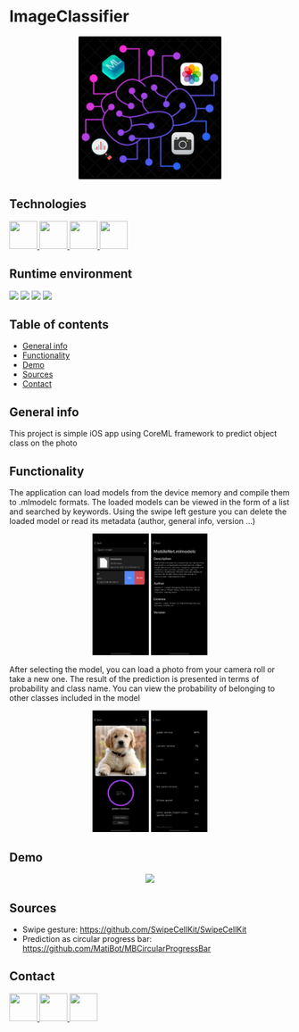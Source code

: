 # ImageClassifier

<p align="center"><img src="ImageClassifier/Assets.xcassets/AppIcon.appiconset/1024.png" width="256" height="256" /></p>

## Technologies
<a href="https://developer.apple.com/swift/"> <img src="https://i.imgur.com/dYAJWbw.png" width="50" height="50" /> </a>
<a href="https://developer.apple.com/documentation/coreml"> <img src="https://i.imgur.com/cslSQQT.png" width="50" height="50" /> </a>
<a href="https://cocoapods.org"> <img src="https://i.imgur.com/pgrumIx.png" width="50" height="50" /> </a>
<a href="https://developer.apple.com/support/xcode/"> <img src="https://i.imgur.com/vDFUkmr.png" width="50" height="50" /> </a>

## Runtime environment

<img src="https://img.shields.io/badge/Swift-5.0-orange.svg?style=flat" /> 
<img src="https://img.shields.io/badge/iOS-12.1+-blue.svg?style=flat" /> 
<img src="https://img.shields.io/badge/Xcode-12.4-blue.svg?style=flat" /> 
<img src="https://img.shields.io/badge/MacOS-11.2.3-blue.svg?style=flat" /> 

## Table of contents
* [General info](#general-info)
* [Functionality](#functionality)
* [Demo](#demo)
* [Sources](#sources)
* [Contact](#contact)

## General info
This project is simple iOS app using CoreML framework to predict object class on the photo

## Functionality

The application can load models from the device memory and compile them to .mlmodelc formats. The loaded models can be viewed in the form of a list and searched by keywords. Using the swipe left gesture you can delete the loaded model or read its metadata (author, general info, version ...)

<p align="center"> <img src="Screenshots/screenshot2.png"{:height="20%" width="20%"} />
                   <img src="Screenshots/screenshot3.png"{:height="20%" width="20%"} /> </p>
		   
After selecting the model, you can load a photo from your camera roll or take a new one. The result of the prediction is presented in terms of probability and class name. You can view the probability of belonging to other classes included in the model

<p align="center"> <img src="Screenshots/screenshot4.png"{:height="20%" width="20%"} />
                   <img src="Screenshots/screenshot5.png"{:height="20%" width="20%"} /> </p>

## Demo

<p align="center"> <img src="Screenshots/demo_animation.gif" {:height="20%" width="20%"} /> </p>

## Sources
* Swipe gesture: https://github.com/SwipeCellKit/SwipeCellKit
* Prediction as circular progress bar: https://github.com/MatiBot/MBCircularProgressBar

## Contact
<a href="https://www.linkedin.com/in/michał-nowak-53075a17a/"> <img src="https://i.imgur.com/Ba61VxB.png" width="50" height="50" /> </a>
<a href="https://www.facebook.com/mnowak061/"> <img src="https://i.imgur.com/MYo1OfP.png" width="50" height="50" /> </a>
<a href="https://www.instagram.com/mnowak061/"> <img src="https://i.imgur.com/9KYCrE2.png" width="50" height="50" /> </a>
